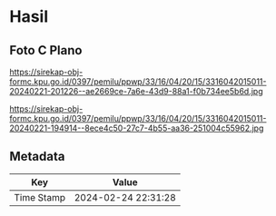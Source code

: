 # Hasil

## Foto C Plano

https://sirekap-obj-formc.kpu.go.id/0397/pemilu/ppwp/33/16/04/20/15/3316042015011-20240221-201226--ae2669ce-7a6e-43d9-88a1-f0b734ee5b6d.jpg

https://sirekap-obj-formc.kpu.go.id/0397/pemilu/ppwp/33/16/04/20/15/3316042015011-20240221-194914--8ece4c50-27c7-4b55-aa36-251004c55962.jpg


## Metadata

| Key        | Value               |
| ---------- | ------------------- |
| Time Stamp | 2024-02-24 22:31:28 |



